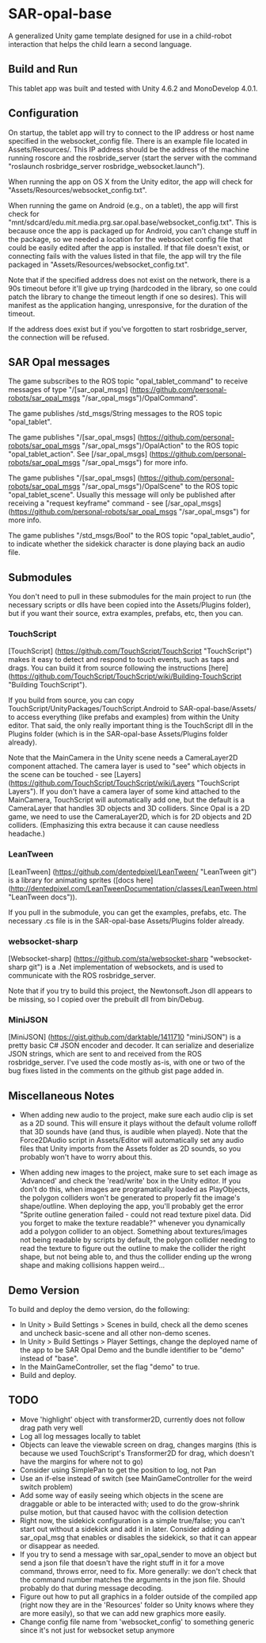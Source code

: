 # SAR-opal-base
A generalized Unity game template designed for use in a child-robot interaction that helps the child learn a second language.

## Build and Run
This tablet app was built and tested with Unity 4.6.2 and MonoDevelop 4.0.1.

## Configuration
On startup, the tablet app will try to connect to the IP address or host name specified in the websocket\_config file. There is an example file located in Assets/Resources/. This IP address should be the address of the machine running roscore and the rosbride\_server (start the server with the command "roslaunch rosbridge\_server rosbridge\_websocket.launch").

When running the app on OS X from the Unity editor, the app will check for "Assets/Resources/websocket\_config.txt".

When running the game on Android (e.g., on a tablet), the app will first check for "mnt/sdcard/edu.mit.media.prg.sar.opal.base/websocket\_config.txt". This is because once the app is packaged up for Android, you can't change stuff in the package, so we needed a location for the websocket config file that could be easily edited after the app is installed. If that file doesn't exist, or connecting fails with the values listed in that file, the app will try the file packaged in "Assets/Resources/websocket\_config.txt". 

Note that if the specified address does not exist on the network, there is a 90s timeout before it'll give up trying (hardcoded in the library, so one could patch the library to change the timeout length if one so desires). This will manifest as the application hanging, unresponsive, for the duration of the timeout.

If the address does exist but if you've forgotten to start rosbridge\_server, the connection will be refused.

## SAR Opal messages
The game subscribes to the ROS topic "opal\_tablet\_command" to receive messages of type "/[sar\_opal\_msgs] (https://github.com/personal-robots/sar_opal_msgs "/sar\_opal\_msgs")/OpalCommand".

The game publishes /std\_msgs/String messages to the ROS topic "opal\_tablet".

The game publishes "/[sar\_opal\_msgs] (https://github.com/personal-robots/sar_opal_msgs "/sar\_opal\_msgs")/OpalAction" to the ROS topic "opal\_tablet\_action". See [/sar\_opal\_msgs] (https://github.com/personal-robots/sar_opal_msgs "/sar\_opal\_msgs") for more info.

The game publishes "/[sar\_opal\_msgs] (https://github.com/personal-robots/sar_opal_msgs "/sar\_opal\_msgs")/OpalScene" to the ROS topic "opal\_tablet\_scene". Usually this message will only be published after receiving a "request keyframe" command - see [/sar\_opal\_msgs] (https://github.com/personal-robots/sar_opal_msgs "/sar\_opal\_msgs") for more info. 

The game publishes "/std\_msgs/Bool" to the ROS topic "opal\_tablet\_audio", to indicate whether the sidekick character is done playing back an audio file.

## Submodules
You don't need to pull in these submodules for the main project to run (the necessary scripts or dlls have been copied into the Assets/Plugins folder), but if you want their source, extra examples, prefabs, etc, then you can.

### TouchScript
[TouchScript] (https://github.com/TouchScript/TouchScript "TouchScript") makes it easy to detect and respond to touch events, such as taps and drags. You can build it from source following the instructions [here] (https://github.com/TouchScript/TouchScript/wiki/Building-TouchScript "Building TouchScript").

If you build from source, you can copy TouchScript/UnityPackages/TouchScript.Android to SAR-opal-base/Assets/ to access everything (like prefabs and examples) from within the Unity editor. That said, the only really important thing is the TouchScript dll in the Plugins folder (which is in the SAR-opal-base Assets/Plugins folder already).

Note that the MainCamera in the Unity scene needs a CameraLayer2D component attached. The camera layer is used to "see" which objects in the scene can be touched - see [Layers] (https://github.com/TouchScript/TouchScript/wiki/Layers "TouchScript Layers"). If you don't have a camera layer of some kind attached to the MainCamera, TouchScript will automatically add one, but the default is a CameraLayer that handles 3D objects and 3D colliders. Since Opal is a 2D game, we need to use the CameraLayer2D, which is for 2D objects and 2D colliders. (Emphasizing this extra because it can cause needless headache.)

### LeanTween
[LeanTween] (https://github.com/dentedpixel/LeanTween/ "LeanTween git") is a library for animating sprites ([docs here] (http://dentedpixel.com/LeanTweenDocumentation/classes/LeanTween.html "LeanTween docs")).

If you pull in the submodule, you can get the examples, prefabs, etc. The necessary .cs file is in the SAR-opal-base Assets/Plugins folder already.

### websocket-sharp
[Websocket-sharp] (https://github.com/sta/websocket-sharp "websocket-sharp git") is a .Net implementation of websockets, and is used to communicate with the ROS rosbridge\_server.

Note that if you try to build this project, the Newtonsoft.Json dll appears to be missing, so I copied over the prebuilt dll from bin/Debug.

### MiniJSON
[MiniJSON] (https://gist.github.com/darktable/1411710 "miniJSON") is a pretty basic C# JSON encoder and decoder. It can serialize and deserialize JSON strings, which are sent to and received from the ROS rosbridge\_server. I've used the code mostly as-is, with one or two of the bug fixes listed in the comments on the github gist page added in.


## Miscellaneous Notes
- When adding new audio to the project, make sure each audio clip is set as a 2D sound. This will ensure it plays without the default volume rolloff that 3D sounds have (and thus, is audible when played). Note that the Force2DAudio script in Assets/Editor will automatically set any audio files that Unity imports from the Assets folder as 2D sounds, so you probably won't have to worry about this.

- When adding new images to the project, make sure to set each image as 'Advanced' and check the 'read/write' box in the Unity editor. If you don't do this, when images are programatically loaded as PlayObjects, the polygon colliders won't be generated to properly fit the image's shape/outline. When deploying the app, you'll probably get the error "Sprite outline generation failed - could not read texture pixel data. Did you forget to make the texture readable?" whenever you dynamically add a polygon collider to an object. Something about textures/images not being readable by scripts by default, the polygon collider needing to read the texture to figure out the outline to make the collider the right shape, but not being able to, and thus the collider ending up the wrong shape and making collisions happen weird... 

## Demo Version
To build and deploy the demo version, do the following:
- In Unity > Build Settings > Scenes in build, check all the demo scenes and uncheck basic-scene and all other non-demo scenes.
- In Unity > Build Settings > Player Settings, change the deployed name of the app to be SAR Opal Demo and the bundle identifier to be "demo" instead of "base".
- In the MainGameController, set the flag "demo" to true.
- Build and deploy. 

## TODO
- Move 'highlight' object with transformer2D, currently does not follow drag path very well
- Log all log messages locally to tablet
- Objects can leave the viewable screen on drag, changes margins (this is because we used TouchScript's Transformer2D for drag, which doesn't have the margins for where not to go)
- Consider using SimplePan to get the position to log, not Pan
- Use an if-else instead of switch (see MainGameController for the weird switch problem)
- Add some way of easily seeing which objects in the scene are draggable or able to be interacted with; used to do the grow-shrink pulse motion, but that caused havoc with the collision detection
- Right now, the sidekick configuration is a simple true/false; you can't start out without a sidekick and add it in later. Consider adding a sar\_opal\_msg that enables or disables the sidekick, so that it can appear or disappear as needed.
- If you try to send a message with sar\_opal\_sender to move an object but send a json file that doesn't have the right stuff in it for a move command, throws error, need to fix. More generally: we don't check that the command number matches the arguments in the json file. Should probably do that during message decoding.
- Figure out how to put all graphics in a folder outside of the compiled app \(right now they are in the 'Resources' folder so Unity knows where they are more easily\), so that we can add new graphics more easily. 
- Change config file name from 'websocket\_config' to something generic since it's not just for websocket setup anymore



